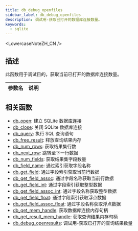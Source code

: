 ```yaml
---
title: db_debug_openfiles
sidebar_label: db_debug_openfiles
description: 调试用-获取已打开的数据库连接数量。
keywords:
  - sqlite
---
```


<LowercaseNoteZH_CN />

## 描述

此函数用于调试目的，获取当前已打开的数据库连接数量。

| 参数名 | 说明 |
| ------ | ---- |

## 相关函数

- [db_open](db_open): 建立 SQLite 数据库连接
- [db_close](db_close): 关闭 SQLite 数据库连接
- [db_query](db_query): 执行 SQL 查询语句
- [db_free_result](db_free_result): 释放查询结果内存
- [db_num_rows](db_num_rows): 获取结果集行数
- [db_next_row](db_next_row): 跳转至下一行数据
- [db_num_fields](db_num_fields): 获取结果集字段数量
- [db_field_name](db_field_name): 通过索引获取字段名称
- [db_get_field](db_get_field): 通过字段索引获取当前行数据
- [db_get_field_assoc](db_get_field_assoc): 通过字段名称获取当前行数据
- [db_get_field_int](db_get_field_int): 通过字段索引获取整型数据
- [db_get_field_assoc_int](db_get_field_assoc_int): 通过字段名称获取整型数据
- [db_get_field_float](db_get_field_float): 通过字段索引获取浮点数据
- [db_get_field_assoc_float](db_get_field_assoc_float): 通过字段名称获取浮点数据
- [db_get_mem_handle](db_get_mem_handle): 获取数据库连接内存句柄
- [db_get_result_mem_handle](db_get_result_mem_handle): 获取查询结果内存句柄
- [db_debug_openresults](db_debug_openresults): 调试用-获取已打开的查询结果数量
